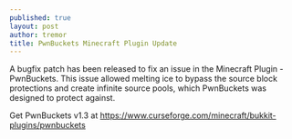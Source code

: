 ```yaml
---
published: true
layout: post
author: tremor
title: PwnBuckets Minecraft Plugin Update
---
```

A bugfix patch has been released to fix an issue in the Minecraft Plugin - PwnBuckets. This issue allowed melting ice to bypass the source block protections and create infinite source pools, which PwnBuckets was designed to protect against. 

Get PwnBuckets v1.3 at https://www.curseforge.com/minecraft/bukkit-plugins/pwnbuckets
